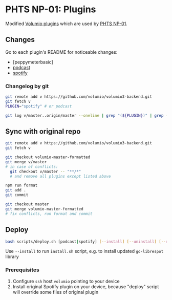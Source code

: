 # PHTS NP-01: Plugins

Modified [Volumio plugins][volumio-plugins-sources] which are used by [PHTS NP-01].

## Changes

Go to each plugin's README for noticeable changes:

- [peppymeterbasic]
- [podcast]
- [spotify]

### Changelog by git

```sh
git remote add v https://github.com/volumio/volumio3-backend.git
git fetch v
PLUGIN="spotify" # or podcast

git log v/master..origin/master --oneline | grep "(${PLUGIN})" | grep -v "style(" | grep -v "style:" | grep -v "chore("
```

## Sync with original repo

```sh
git remote add v https://github.com/volumio/volumio3-backend.git
git fetch v

git checkout volumio-master-formatted
git merge v/master
# in case of conflicts:
  git checkout v/master -- "**/*"
  # and remove all plugins except listed above

npm run format
git add .
git commit

git checkout master
git merge volumio-master-formatted
# fix conflicts, run format and commit
```

## Deploy

```sh
bash scripts/deploy.sh [podcast|spotify] [--install] [--uninstall] [--restart]
```

Use `--install` to run `install.sh` script, e.g. to install updated `go-librespot` library

### Prerequisites

1. Configure `ssh` host `volumio` pointing to your device
2. Install original Spotify plugin on your device, because "deploy" script will override some files of original plugin

[phts np-01]: https://tsaryk.com/NP-01
[volumio-plugins-sources]: https://github.com/volumio/volumio-plugins-sources
[spotify]: ./spotify
[podcast]: ./podcast
